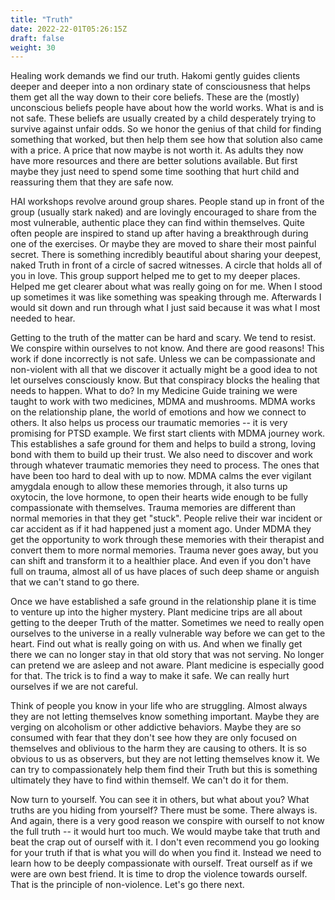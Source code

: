 ```yaml
---
title: "Truth"
date: 2022-22-01T05:26:15Z
draft: false
weight: 30
---
```

Healing work demands we find our truth. Hakomi gently guides clients deeper and deeper into a non ordinary state of consciousness that helps them get all the way down to their core beliefs. These are the (mostly) unconscious beliefs people have about how the world works. What is and is not safe. These beliefs are usually created by a child desperately trying to survive against unfair odds. So we honor the genius of that child for finding something that worked, but then help them see how that solution also came with a price. A price that now maybe is not worth it. As adults they now have more resources and there are better solutions available. But first maybe they just need to spend some time soothing that hurt child and reassuring them that they are safe now.

HAI workshops revolve around group shares. People stand up in front of the group (usually stark naked) and are lovingly encouraged to share from the most vulnerable, authentic place they can find within themselves. Quite often people are inspired to stand up after having a breakthrough during one of the exercises. Or maybe they are moved to share their most painful secret. There is something incredibly beautiful about sharing your deepest, naked Truth in front of a circle of sacred witnesses. A circle that holds all of you in love. This group support helped me to get to my deeper places. Helped me get clearer about what was really going on for me. When I stood up sometimes it was like something was speaking through me. Afterwards I would sit down and run through what I just said because it was what I most needed to hear.

Getting to the truth of the matter can be hard and scary. We tend to resist. We conspire within ourselves to not know. And there are good reasons! This work if done incorrectly is not safe. Unless we can be compassionate and non-violent with all that we discover it actually might be a good idea to not let ourselves consciously know. But that conspiracy blocks the healing that needs to happen. What to do? In my Medicine Guide training we were taught to work with two medicines, MDMA and mushrooms. MDMA works on the relationship plane, the world of emotions and how we connect to others. It also helps us process our traumatic memories -- it is very promising for PTSD example. We first start clients with MDMA journey work. This establishes a safe ground for them and helps to build a strong, loving bond with them to build up their trust. We also need to discover and work through whatever traumatic memories they need to process. The ones that have been too hard to deal with up to now. MDMA calms the ever vigilant amygdala enough to allow these memories through, it also turns up oxytocin, the love hormone, to open their hearts wide enough to be fully compassionate with themselves. Trauma memories are different than normal memories in that they get "stuck". People relive their war incident or car accident as if it had happened just a moment ago. Under MDMA they get the opportunity to work through these memories with their therapist and convert them to more normal memories. Trauma never goes away, but you can shift and transform it to a healthier place. And even if you don't have full on trauma, almost all of us have places of such deep shame or anguish that we can't stand to go there.

Once we have established a safe ground in the relationship plane it is time to venture up into the higher mystery. Plant medicine trips are all about getting to the deeper Truth of the matter. Sometimes we need to really open ourselves to the universe in a really vulnerable way before we can get to the heart. Find out what is really going on with us. And when we finally get there we can no longer stay in that old story that was not serving. No longer can pretend we are asleep and not aware. Plant medicine is especially good for that. The trick is to find a way to make it safe. We can really hurt ourselves if we are not careful.

Think of people you know in your life who are struggling. Almost always they are not letting themselves know something important. Maybe they are verging on alcoholism or other addictive behaviors. Maybe they are so consumed with fear that they don't see how they are only focused on themselves and oblivious to the harm they are causing to others. It is so obvious to us as observers, but they are not letting themselves know it. We can try to compassionately help them find their Truth but this is something ultimately they have to find within themself.  We can't do it for them.

Now turn to yourself. You can see it in others, but what about you? What truths are you hiding from yourself? There must be some. There always is. And again, there is a very good reason we conspire with ourself to not know the full truth -- it would hurt too much. We would maybe take that truth and beat the crap out of ourself with it. I don't even recommend you go looking for your truth if that is what you will do when you find it. Instead we need to learn how to be deeply compassionate with ourself. Treat ourself as if we were are own best friend. It is time to drop the violence towards ourself. That is the principle of non-violence. Let's go there next.
